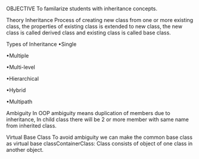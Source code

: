 OBJECTIVE
To familarize students with inheritance concepts.

Theory
Inheritance
Process of creating new class from one or more existing class, the properties of existing class is extended to new class, the new class is called derived class and existing class is called base class.

Types of Inheritance
•Single

•Multiple

•Multi-level

•Hierarchical

•Hybrid

•Multipath

Ambiguity
In OOP ambiguity means duplication of members due to inheritance, In child class there will be 2 or more member with same name from inherited class.

Virtual Base Class
To avoid ambiguity we can make the common base class as virtual base classContainerClass: Class consists of object of one class in another object.